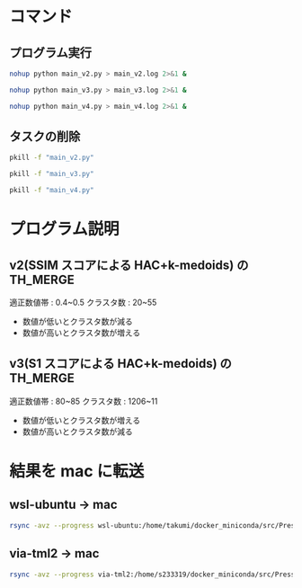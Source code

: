 # コマンド

## プログラム実行

```bash
nohup python main_v2.py > main_v2.log 2>&1 &

nohup python main_v3.py > main_v3.log 2>&1 &

nohup python main_v4.py > main_v4.log 2>&1 &
```

## タスクの削除

```bash
pkill -f "main_v2.py"

pkill -f "main_v3.py"

pkill -f "main_v4.py"
```

# プログラム説明

## v2(SSIM スコアによる HAC+k-medoids) の TH_MERGE

適正数値帯 : 0.4~0.5
クラスタ数 : 20~55

- 数値が低いとクラスタ数が減る
- 数値が高いとクラスタ数が増える

## v3(S1 スコアによる HAC+k-medoids) の TH_MERGE

適正数値帯 : 80~85
クラスタ数 : 1206~11

- 数値が低いとクラスタ数が増える
- 数値が高いとクラスタ数が減る

# 結果を mac に転送

## wsl-ubuntu → mac

```bash
rsync -avz --progress wsl-ubuntu:/home/takumi/docker_miniconda/src/PressurePattern/HAC+k-medoids/v4_clustering_results_83 /Users/takumi0616/Develop/docker_miniconda/src/PressurePattern/HAC+k-medoids/document
```

## via-tml2 → mac

```bash
rsync -avz --progress via-tml2:/home/s233319/docker_miniconda/src/PressurePattern/HAC+k-medoids/v4_clustering_results_84 /Users/takumi0616/Develop/docker_miniconda/src/PressurePattern/HAC+k-medoids/document
```
